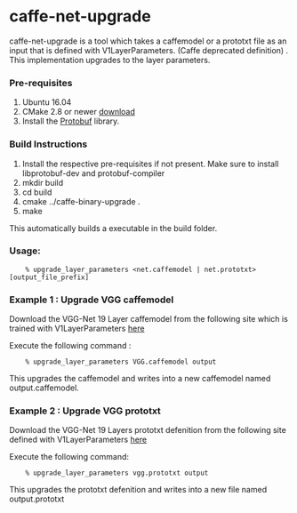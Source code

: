 # caffe-net-upgrade
caffe-net-upgrade is a tool which takes a caffemodel or a prototxt file as an input that is defined with V1LayerParameters. (Caffe deprecated definition) . 
This implementation upgrades to the layer parameters. 

### Pre-requisites
1. Ubuntu 16.04
2. CMake 2.8 or newer [download](https://cmake.org/download/)
3. Install the [Protobuf](https://github.com/google/protobuf) library.

### Build Instructions
1. Install the respective pre-requisites if not present. Make sure to install libprotobuf-dev and protobuf-compiler
2. mkdir build
3. cd build
4. cmake ../caffe-binary-upgrade .
5. make

This automatically builds a executable in the build folder. 

### Usage:
```
    % upgrade_layer_parameters <net.caffemodel | net.prototxt> [output_file_prefix]
```
### Example 1 : Upgrade VGG caffemodel

Download the VGG-Net 19 Layer caffemodel from the following site which is trained with V1LayerParameters [here](https://gist.github.com/ksimonyan/3785162f95cd2d5fee77)

Execute the following command : 
```
    % upgrade_layer_parameters VGG.caffemodel output
```
This upgrades the caffemodel and writes into a new caffemodel named output.caffemodel.

### Example 2 : Upgrade VGG prototxt

Download the VGG-Net 19 Layers prototxt defenition from the following site defined with V1LayerParameters [here](https://gist.githubusercontent.com/ksimonyan/3785162f95cd2d5fee77/raw/f02f8769e64494bcd3d7e97d5d747ac275825721/VGG_ILSVRC_19_layers_deploy.prototxt)

Execute the following command:
```
    % upgrade_layer_parameters vgg.prototxt output
```

This upgrades the prototxt defenition and writes into a new file named output.prototxt




